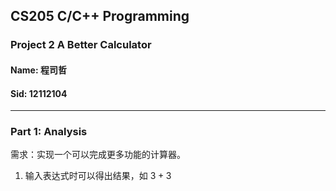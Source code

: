 ## CS205 C/C++ Programming
### Project 2 A Better Calculator
#### Name: 程司哲
#### Sid: 12112104
___


### Part 1: Analysis
需求：实现一个可以完成更多功能的计算器。

1. 输入表达式时可以得出结果，如 $3+3$

